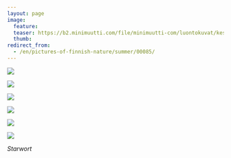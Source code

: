 ```yaml
---
layout: page
image:
  feature:
  teaser: https://b2.minimuutti.com/file/minimuutti-com/luontokuvat/kes%C3%A4/4/DS22318-245px.jpg
  thumb:
redirect_from:
  - /en/pictures-of-finnish-nature/summer/00085/
---
```


[![](https://b2.minimuutti.com/file/minimuutti-com/luontokuvat/kes%C3%A4/5/DS22697-800px.jpg)](https://dl.dropboxusercontent.com/sh/ea1wtnz7z734o12/AAAGnKkO7L4hFwPDrzq3Vv2Ka/luontokuvat/kes%C3%A4/5/DS22697.jpg)

[![](https://b2.minimuutti.com/file/minimuutti-com/luontokuvat/kes%C3%A4/5/DS22698-800px.jpg)](https://dl.dropboxusercontent.com/sh/ea1wtnz7z734o12/AACmq2wBWFfO6kpWWVQ27k46a/luontokuvat/kes%C3%A4/5/DS22698.jpg)

[![](https://b2.minimuutti.com/file/minimuutti-com/luontokuvat/kes%C3%A4/4/DS22316-800px.jpg)](https://dl.dropboxusercontent.com/sh/ea1wtnz7z734o12/AAC2jloFPdRhVBs_nlNdhO_Qa/luontokuvat/kes%C3%A4/4/DS22316.jpg)

[![](https://b2.minimuutti.com/file/minimuutti-com/luontokuvat/kes%C3%A4/4/DS22317-800px.jpg)](https://dl.dropboxusercontent.com/sh/ea1wtnz7z734o12/AACgK8d5XA_KdaszxspjN7Pia/luontokuvat/kes%C3%A4/4/DS22317.jpg)

[![](https://b2.minimuutti.com/file/minimuutti-com/luontokuvat/kes%C3%A4/4/DS22318-800px.jpg)](https://dl.dropboxusercontent.com/sh/ea1wtnz7z734o12/AABTJa_YyzjxQQjTfrXzTWTea/luontokuvat/kes%C3%A4/4/DS22318.jpg)

[![](https://b2.minimuutti.com/file/minimuutti-com/luontokuvat/kes%C3%A4/4/DS22319-800px.jpg)](https://dl.dropboxusercontent.com/sh/ea1wtnz7z734o12/AACAQ2zgAEwytBcyZfF6hwFza/luontokuvat/kes%C3%A4/4/DS22319.jpg)

*Starwort*

